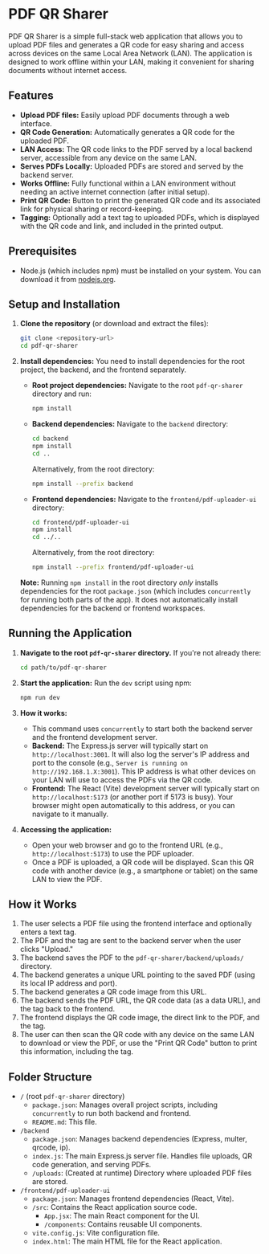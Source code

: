 # PDF QR Sharer

PDF QR Sharer is a simple full-stack web application that allows you to upload PDF files and generates a QR code for easy sharing and access across devices on the same Local Area Network (LAN). The application is designed to work offline within your LAN, making it convenient for sharing documents without internet access.

## Features

*   **Upload PDF files:** Easily upload PDF documents through a web interface.
*   **QR Code Generation:** Automatically generates a QR code for the uploaded PDF.
*   **LAN Access:** The QR code links to the PDF served by a local backend server, accessible from any device on the same LAN.
*   **Serves PDFs Locally:** Uploaded PDFs are stored and served by the backend server.
*   **Works Offline:** Fully functional within a LAN environment without needing an active internet connection (after initial setup).
*   **Print QR Code:** Button to print the generated QR code and its associated link for physical sharing or record-keeping.
*   **Tagging:** Optionally add a text tag to uploaded PDFs, which is displayed with the QR code and link, and included in the printed output.

## Prerequisites

*   Node.js (which includes npm) must be installed on your system. You can download it from [nodejs.org](https://nodejs.org/).

## Setup and Installation

1.  **Clone the repository** (or download and extract the files):
    ```bash
    git clone <repository-url>
    cd pdf-qr-sharer
    ```

2.  **Install dependencies:**
    You need to install dependencies for the root project, the backend, and the frontend separately.

    *   **Root project dependencies:**
        Navigate to the root `pdf-qr-sharer` directory and run:
        ```bash
        npm install
        ```

    *   **Backend dependencies:**
        Navigate to the `backend` directory:
        ```bash
        cd backend
        npm install
        cd .. 
        ```
        Alternatively, from the root directory:
        ```bash
        npm install --prefix backend
        ```

    *   **Frontend dependencies:**
        Navigate to the `frontend/pdf-uploader-ui` directory:
        ```bash
        cd frontend/pdf-uploader-ui
        npm install
        cd ../.. 
        ```
        Alternatively, from the root directory:
        ```bash
        npm install --prefix frontend/pdf-uploader-ui
        ```

    **Note:** Running `npm install` in the root directory *only* installs dependencies for the root `package.json` (which includes `concurrently` for running both parts of the app). It does not automatically install dependencies for the backend or frontend workspaces.

## Running the Application

1.  **Navigate to the root `pdf-qr-sharer` directory.**
    If you're not already there:
    ```bash
    cd path/to/pdf-qr-sharer
    ```

2.  **Start the application:**
    Run the `dev` script using npm:
    ```bash
    npm run dev
    ```

3.  **How it works:**
    *   This command uses `concurrently` to start both the backend server and the frontend development server.
    *   **Backend:** The Express.js server will typically start on `http://localhost:3001`. It will also log the server's IP address and port to the console (e.g., `Server is running on http://192.168.1.X:3001`). This IP address is what other devices on your LAN will use to access the PDFs via the QR code.
    *   **Frontend:** The React (Vite) development server will typically start on `http://localhost:5173` (or another port if 5173 is busy). Your browser might open automatically to this address, or you can navigate to it manually.

4.  **Accessing the application:**
    *   Open your web browser and go to the frontend URL (e.g., `http://localhost:5173`) to use the PDF uploader.
    *   Once a PDF is uploaded, a QR code will be displayed. Scan this QR code with another device (e.g., a smartphone or tablet) on the same LAN to view the PDF.

## How it Works

1.  The user selects a PDF file using the frontend interface and optionally enters a text tag.
2.  The PDF and the tag are sent to the backend server when the user clicks "Upload."
3.  The backend saves the PDF to the `pdf-qr-sharer/backend/uploads/` directory.
4.  The backend generates a unique URL pointing to the saved PDF (using its local IP address and port).
5.  The backend generates a QR code image from this URL.
6.  The backend sends the PDF URL, the QR code data (as a data URL), and the tag back to the frontend.
7.  The frontend displays the QR code image, the direct link to the PDF, and the tag.
8.  The user can then scan the QR code with any device on the same LAN to download or view the PDF, or use the "Print QR Code" button to print this information, including the tag.

## Folder Structure

*   `/` (root `pdf-qr-sharer` directory)
    *   `package.json`: Manages overall project scripts, including `concurrently` to run both backend and frontend.
    *   `README.md`: This file.
*   `/backend`
    *   `package.json`: Manages backend dependencies (Express, multer, qrcode, ip).
    *   `index.js`: The main Express.js server file. Handles file uploads, QR code generation, and serving PDFs.
    *   `/uploads`: (Created at runtime) Directory where uploaded PDF files are stored.
*   `/frontend/pdf-uploader-ui`
    *   `package.json`: Manages frontend dependencies (React, Vite).
    *   `/src`: Contains the React application source code.
        *   `App.jsx`: The main React component for the UI.
        *   `/components`: Contains reusable UI components.
    *   `vite.config.js`: Vite configuration file.
    *   `index.html`: The main HTML file for the React application.
